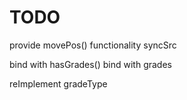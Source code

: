 # TODO

provide movePos() functionality
syncSrc

bind with hasGrades()
bind with grades

reImplement gradeType